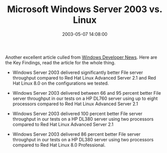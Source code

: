 ﻿---
layout: post
title: "Microsoft Windows Server 2003 vs. Linux"
comments: false
date: 2003-05-07 14:08:00
categories:
 - Technology
subtext-id: c6eb698f-d69b-4d6c-8913-5567735e864b
alias: /blog/Microsoft-Windows-Server-2003-vs-Linux.aspx
---


Another excellent article culled from [Windows Developer News](http://www.sellsbrothers.com/#news). Here are the Key Findings, read the article for the whole thing.

  * Windows Server 2003 delivered significantly better File server throughput compared to Red Hat Linux Advanced Server 2.1 and Red Hat Linux 8.0 on the configurations we tested.

  * Windows Server 2003 delivered between 66 and 95 percent better File server throughput in our tests on a HP DL760 server using up to eight processors compared to Red Hat Linux Advanced Server 2.1

  * Windows Server 2003 delivered 100 percent better File server throughput in our tests on a HP DL380 server using two processors compared to Red Hat Linux Advanced Server 2.1

  * Windows Server 2003 delivered 86 percent better File server throughput in our tests on a HP DL380 server using two processors compared to Red Hat Linux 8.0 Professional.

